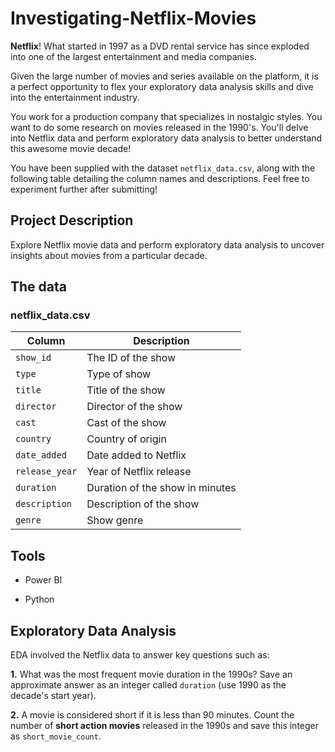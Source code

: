 # Investigating-Netflix-Movies

**Netflix**! What started in 1997 as a DVD rental service has since exploded into one of the largest entertainment and media companies.

Given the large number of movies and series available on the platform, it is a perfect opportunity to flex your exploratory data analysis skills and dive into the entertainment industry.

You work for a production company that specializes in nostalgic styles. You want to do some research on movies released in the 1990's. You'll delve into Netflix data and perform exploratory data analysis to better understand this awesome movie decade!

You have been supplied with the dataset `netflix_data.csv`, along with the following table detailing the column names and descriptions. Feel free to experiment further after submitting!

## Project Description

Explore Netflix movie data and perform exploratory data analysis to uncover insights about movies from a particular decade.

## The data
### **netflix_data.csv**
| Column | Description |
|--------|-------------|
| `show_id` | The ID of the show |
| `type` | Type of show |
| `title` | Title of the show |
| `director` | Director of the show |
| `cast` | Cast of the show |
| `country` | Country of origin |
| `date_added` | Date added to Netflix |
| `release_year` | Year of Netflix release |
| `duration` | Duration of the show in minutes |
| `description` | Description of the show |
| `genre` | Show genre |

## Tools

- Power BI

- Python

## Exploratory Data Analysis

EDA involved the Netflix data to answer key questions such as:

**1.** What was the most frequent movie duration in the 1990s? Save an approximate answer as an integer called `duration` (use 1990 as the decade's start year).

**2.** A movie is considered short if it is less than 90 minutes. Count the number of **short action movies** released in the 1990s and save this integer as `short_movie_count`.
